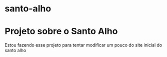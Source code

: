 # santo-alho

<h1>Projeto sobre o Santo Alho</h1>

<p>Estou fazendo esse projeto para tentar modificar um pouco do site inicial do santo alho</p>
